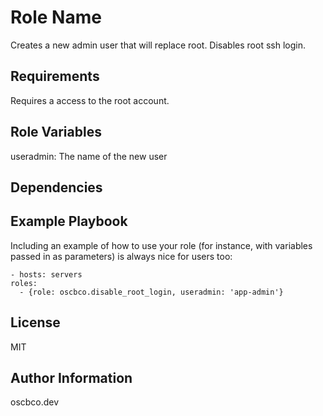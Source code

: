 Role Name
=========

Creates a new admin user that will replace root. Disables root ssh login.

Requirements
------------

Requires a access to the root account.

Role Variables
--------------

useradmin: The name of the new user

Dependencies
------------

Example Playbook
----------------

Including an example of how to use your role (for instance, with variables passed in as parameters) is always nice for users too:

    - hosts: servers
    roles:
      - {role: oscbco.disable_root_login, useradmin: 'app-admin'}

License
-------

MIT

Author Information
------------------

oscbco.dev
